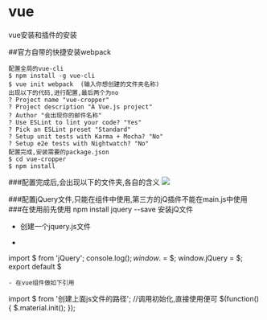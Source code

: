 # vue
vue安装和插件的安装

##官方自带的快捷安装webpack
```
配置全局的vue-cli
$ npm install -g vue-cli
$ vue init webpack  (输入你想创建的文件夹名称)
出现以下的代码,进行配置,最后两个为no
? Project name "vue-cropper"
? Project description "A Vue.js project"
? Author "会出现你的邮件名称"
? Use ESLint to lint your code? "Yes"
? Pick an ESLint preset "Standard"
? Setup unit tests with Karma + Mocha? "No"
? Setup e2e tests with Nightwatch? "No"
配置完成,安装需要的package.json
$ cd vue-cropper
$ npm install
```

###配置完成后,会出现以下的文件夹,各自的含义
![](http://i.imgur.com/EQHLjmz.png)

###配置jQuery文件,只能在组件中使用,第三方的jQ插件不能在main.js中使用
###在使用前先使用 npm install jquery  --save 安装jQ文件
- 创建一个jquery.js文件

- ```
import $ from 'jQuery';
console.log($);
window.$ = $;
window.jQuery = $;
export default $
```
- 在vue组件做如下引用
```
import $ from '创建上面js文件的路径';
//调用初始化,直接使用便可
$(function(){
 $.material.init();
});
```


